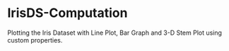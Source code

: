 # IrisDS-Computation

Plotting the Iris Dataset with Line Plot, Bar Graph and 3-D Stem Plot using custom properties.

